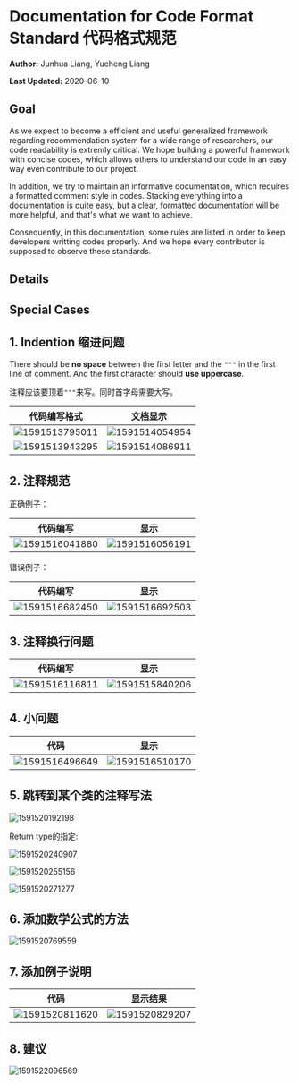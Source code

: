 # Documentation for Code Format Standard 代码格式规范

**Author:** Junhua Liang, Yucheng Liang

**Last Updated:** 2020-06-10

## Goal

As we expect to become a efficient and useful generalized framework regarding recommendation system for a wide range of researchers, our code readability is extremly critical. We hope building a powerful framework with concise codes, which allows others to understand our code in an easy way even contribute to our project.

In addition, we try to maintain an informative documentation, which requires a formatted comment style in codes. Stacking everything into a documentation is quite easy, but a clear, formatted documentation will be more helpful, and that's what we want to achieve.

Consequently, in this documentation, some rules are listed in order to keep developers writting codes properly. And we hope every contributor is supposed to observe these standards.

## Details

## Special Cases

## 1. Indention 缩进问题

There should be **no space** between the first letter and the `"""` in the first line of comment. And the first character should **use uppercase**.

注释应该要顶着`"""`来写。同时首字母需要大写。

| 代码编写格式                                                 | 文档显示                                                     |
| ------------------------------------------------------------ | ------------------------------------------------------------ |
| ![1591513795011](./img/docs/img1.png) | ![1591514054954](./img/docs/img2.png) |
| ![1591513943295](./img/docs/img3.png) | ![1591514086911](./img/docs/img4.png) |

## 2. 注释规范

正确例子：

| 代码编写                                                     | 显示                                                         |
| ------------------------------------------------------------ | ------------------------------------------------------------ |
| ![1591516041880](./img/docs/img5.png) | ![1591516056191](./img/docs/img6.png) |

错误例子：

| 代码编写                                                     | 显示                                                         |
| ------------------------------------------------------------ | ------------------------------------------------------------ |
| ![1591516682450](./img/docs/img7.png) | ![1591516692503](./img/docs/img8.png) |

## 3. 注释换行问题

| 代码编写                                                     | 显示                                                         |
| ------------------------------------------------------------ | ------------------------------------------------------------ |
| ![1591516116811](./img/docs/img9.png) | ![1591515840206](./img/docs/img10.png) |

## 4. 小问题

| 代码                                                         | 显示                                                         |
| ------------------------------------------------------------ | ------------------------------------------------------------ |
| ![1591516496649](./img/docs/img11.png) | ![1591516510170](./img/docs/img12.png) |

## 5. 跳转到某个类的注释写法

![1591520192198](./img/docs/img13.png)

Return type的指定:

![1591520240907](./img/docs/img14.png)

![1591520255156](./img/docs/img15.png)

![1591520271277](./img/docs/img16.png)

## 6. 添加数学公式的方法

![1591520769559](./img/docs/img17.png)

## 7. 添加例子说明

| 代码                                                         | 显示结果                                                     |
| ------------------------------------------------------------ | ------------------------------------------------------------ |
| ![1591520811620](./img/docs/img18.png) | ![1591520829207](./img/docs/img19.png) |

## 8. 建议

![1591522096569](./img/docs/img20.png)